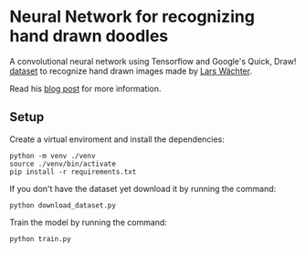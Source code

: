 # Neural Network for recognizing hand drawn doodles

A convolutional neural network using Tensorflow and Google's Quick, Draw! [dataset](https://github.com/googlecreativelab/quickdraw-dataset) to recognize hand drawn images made by [Lars Wächter](https://larswaechter.dev/).

Read his [blog post](https://larswaechter.dev/blog/recognizing-hand-drawn-doodles/) for more information.

## Setup

Create a virtual enviroment and install the dependencies:

```
python -m venv ./venv
source ./venv/bin/activate
pip install -r requirements.txt
```

If you don't have the dataset yet download it by running the command:

```
python download_dataset.py
```

Train the model by running the command:

```
python train.py
```
